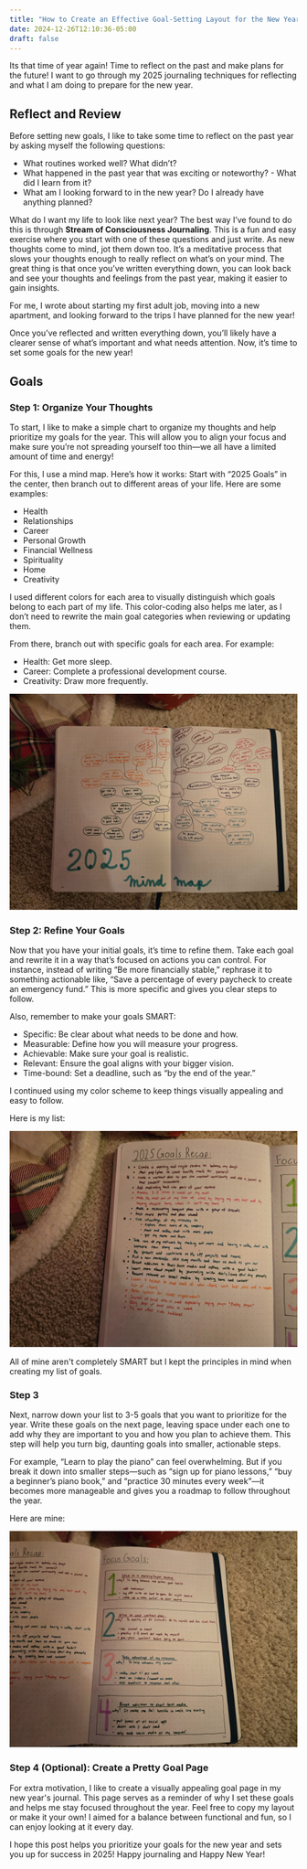 ```yaml
---
title: "How to Create an Effective Goal-Setting Layout for the New Year"
date: 2024-12-26T12:10:36-05:00
draft: false
---
```


Its that time of year again! Time to reflect on the past and make plans for the future! I want to go through my 2025 journaling techniques for reflecting and what I am doing to prepare for the new year. 

## Reflect and Review

Before setting new goals, I like to take some time to reflect on the past year by asking myself the following questions:

- What routines worked well? What didn’t?
- What happened in the past year that was exciting or noteworthy? - What did I learn from it?
- What am I looking forward to in the new year? Do I already have anything planned?

What do I want my life to look like next year?
The best way I’ve found to do this is through **Stream of Consciousness Journaling**. This is a fun and easy exercise where you start with one of these questions and just write. As new thoughts come to mind, jot them down too. It’s a meditative process that slows your thoughts enough to really reflect on what’s on your mind. The great thing is that once you’ve written everything down, you can look back and see your thoughts and feelings from the past year, making it easier to gain insights.

For me, I wrote about starting my first adult job, moving into a new apartment, and looking forward to the trips I have planned for the new year!

Once you’ve reflected and written everything down, you’ll likely have a clearer sense of what’s important and what needs attention. Now, it’s time to set some goals for the new year!

## Goals

### Step 1: Organize Your Thoughts

To start, I like to make a simple chart to organize my thoughts and help prioritize my goals for the year. This will allow you to align your focus and make sure you’re not spreading yourself too thin—we all have a limited amount of time and energy!

For this, I use a mind map. Here’s how it works: Start with “2025 Goals” in the center, then branch out to different areas of your life. Here are some examples:

- Health
- Relationships
- Career 
- Personal Growth
- Financial Wellness
- Spirituality
- Home
- Creativity

I used different colors for each area to visually distinguish which goals belong to each part of my life. This color-coding also helps me later, as I don’t need to rewrite the main goal categories when reviewing or updating them.

From there, branch out with specific goals for each area. For example:

- Health: Get more sleep.
- Career: Complete a professional development course.
- Creativity: Draw more frequently.

![Mind Map](./mind_map.jpg)

### Step 2: Refine Your Goals

Now that you have your initial goals, it’s time to refine them. Take each goal and rewrite it in a way that’s focused on actions you can control. For instance, instead of writing “Be more financially stable,” rephrase it to something actionable like, “Save a percentage of every paycheck to create an emergency fund.” This is more specific and gives you clear steps to follow.

Also, remember to make your goals SMART:

- Specific: Be clear about what needs to be done and how.
- Measurable: Define how you will measure your progress.
- Achievable: Make sure your goal is realistic.
- Relevant: Ensure the goal aligns with your bigger vision.
- Time-bound: Set a deadline, such as “by the end of the year.”

I continued using my color scheme to keep things visually appealing and easy to follow.

Here is my list:

![Goal List 1](./goal_recap.jpg)

All of mine aren't completely SMART but I kept the principles in mind when creating my list of goals. 

### Step 3

Next, narrow down your list to 3-5 goals that you want to prioritize for the year. Write these goals on the next page, leaving space under each one to add why they are important to you and how you plan to achieve them. This step will help you turn big, daunting goals into smaller, actionable steps.

For example, “Learn to play the piano” can feel overwhelming. But if you break it down into smaller steps—such as “sign up for piano lessons,” “buy a beginner’s piano book,” and “practice 30 minutes every week”—it becomes more manageable and gives you a roadmap to follow throughout the year.

Here are mine: 

![Goal list 2](./focus_goals.jpg)

### Step 4 (Optional): Create a Pretty Goal Page

For extra motivation, I like to create a visually appealing goal page in my new year's journal. This page serves as a reminder of why I set these goals and helps me stay focused throughout the year. Feel free to copy my layout or make it your own! I aimed for a balance between functional and fun, so I can enjoy looking at it every day.

I hope this post helps you prioritize your goals for the new year and sets you up for success in 2025! Happy journaling and Happy New Year!